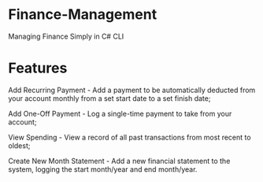 # Finance-Management
Managing Finance Simply in C# CLI

# Features
Add Recurring Payment - Add a payment to be automatically deducted from your account monthly from a set start date to a set finish date;

Add One-Off Payment - Log a single-time payment to take from your account;

View Spending - View a record of all past transactions from most recent to oldest;

Create New Month Statement - Add a new financial statement to the system, logging the start month/year and end month/year.